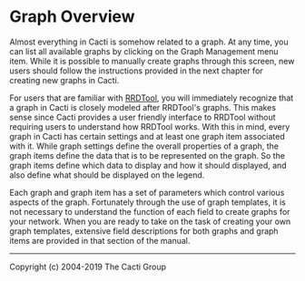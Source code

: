 # Graph Overview

Almost everything in Cacti is somehow related to a graph. At any time, you can
list all available graphs by clicking on the Graph Management menu item. While
it is possible to manually create graphs through this screen, new users should
follow the instructions provided in the next chapter for creating new graphs in
Cacti.

For users that are familiar with [RRDTool](http://www.RRDTool.org/), you will
immediately recognize that a graph in Cacti is closely modeled after RRDTool's
graphs. This makes sense since Cacti provides a user friendly interface to
RRDTool without requiring users to understand how RRDTool works. With this in
mind, every graph in Cacti has certain settings and at least one graph item
associated with it. While graph settings define the overall properties of a
graph, the graph items define the data that is to be represented on the graph.
So the graph items define which data to display and how it should displayed,
and also define what should be displayed on the legend.

Each graph and graph item has a set of parameters which control various aspects
of the graph. Fortunately through the use of graph templates, it is not
necessary to understand the function of each field to create graphs for your
network. When you are ready to take on the task of creating your own graph
templates, extensive field descriptions for both graphs and graph items are
provided in that section of the manual.

---
Copyright (c) 2004-2019 The Cacti Group
